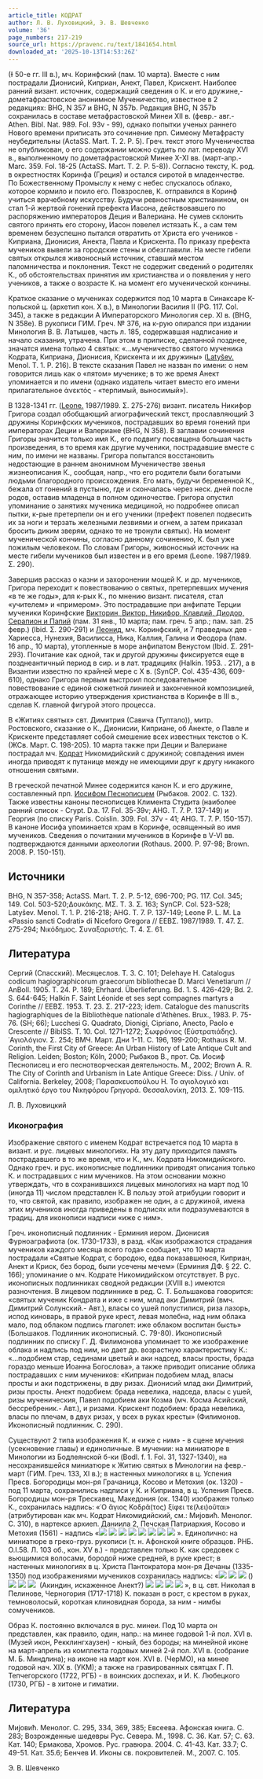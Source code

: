 ```yaml
---
article_title: КОДРАТ
author: Л. В. Луховицкий, Э. В. Шевченко
volume: '36'
page_numbers: 217-219
source_url: https://pravenc.ru/text/1841654.html
downloaded_at: '2025-10-13T14:53:26Z'
---
```


(Ɨ 50-е гг. III в.), мч. Коринфский (пам. 10 марта). Вместе с ним пострадали Дионисий, Киприан, Анект, Павел, Крискент. Наиболее ранний визант. источник, содержащий сведения о К. и его дружине,- дометафрастовское анонимное Мученичество, известное в 2 редакциях: BHG, N 357 и BHG, N 357b. Редакция BHG, N 357b сохранилась в составе метафрастовской Минеи XII в. (февр.- авг.- Athen. Bibl. Nat. 989. Fol. 93v - 99), однако попытки ученых раннего Нового времени приписать это сочинение прп. Симеону Метафрасту неубедительны (ActaSS. Mart. T. 2. P. 5). Греч. текст этого Мученичества не опубликован, о его содержании можно судить по лат. переводу XVI в., выполненному по дометафрастовской Минее X-XI вв. (март-апр.- Marc. 359. Fol. 18-25 (ActaSS. Mart. T. 2. P. 5-8)). Согласно тексту, К. род. в окрестностях Коринфа (Греция) и остался сиротой в младенчестве. По Божественному Промыслу к нему с небес спускалось облако, которое кормило и поило его. Повзрослев, К. отправился в Коринф учиться врачебному искусству. Будучи ревностным христианином, он стал 1-й жертвой гонений префекта Иасона, действовавшего по распоряжению императоров Деция и Валериана. Не сумев склонить святого принять его сторону, Иасон повелел истязать К., а сам тем временем безуспешно пытался отвратить от Христа его учеников - Киприана, Дионисия, Анекта, Павла и Крискента. По приказу префекта мучеников вывели за городские стены и обезглавили. На месте гибели святых открылся живоносный источник, ставший местом паломничества и поклонения. Текст не содержит сведений о родителях К., об обстоятельствах принятия им христианства и о появления у него учеников, а также о возрасте К. на момент его мученической кончины.

Краткое сказание о мучениках содержится под 10 марта в Синаксаре К-польской ц. (архетип кон. X в.), в Минологии Василия II (PG. 117. Col. 345), а также в редакции A Императорского Минология сер. XI в. (BHG, N 358e). В рукописи ГИМ. Греч. № 376, на к-рую опирался при издании Минология В. В. Латышев, часть л. 185, содержавшая надписание и начало сказания, утрачена. При этом в приписке, сделанной позднее, значатся имена только 4 святых: «...мученичество святого мученика Кодрата, Киприана, Дионисия, Крискента и их дружины» ([Latyšev.](<https://pravenc.ru/text/Latyšev .html>) Menol. T. 1. P. 216). В тексте сказания Павел не назван по имени: о нем говорится лишь как о «пятом» мученике; в то же время Анект упоминается и по имени (однако издатель читает вместо его имени прилагательное ἀνεκτός - «терпимый, выносимый»).

В 1328-1341 гг. ([Leone.](<https://pravenc.ru/text/Leone .html>) 1987/1989. Σ. 275-276) визант. писатель Никифор Григора создал обобщающий агиографический текст, прославляющий 3 дружины Коринфских мучеников, пострадавших во время гонений при императорах Деции и Валериане (BHG, N 358). В заглавии сочинения Григоры значится только имя К., его подвигу посвящена большая часть произведения, в то время как другие мученики, пострадавшие вместе с ним, по имени не названы. Григора попытался восстановить недостающие в раннем анонимном Мученичестве звенья жизнеописания К., сообщая, напр., что его родители были богатыми людьми благородного происхождения. Его мать, будучи беременной К., бежала от гонений в пустыню, где и скончалась через неск. дней после родов, оставив младенца в полном одиночестве. Григора опустил упоминание о занятиях мученика медициной, но подробнее описал пытки, к-рые претерпели он и его ученики (префект повелел подвесить их за ноги и терзать железными лезвиями и огнем, а затем приказал бросить диким зверям, однако те не тронули святых). На момент мученической кончины, согласно данному сочинению, К. был уже пожилым человеком. По словам Григоры, живоносный источник на месте гибели мучеников был известен и в его время (Leone. 1987/1989. Σ. 290).

Завершив рассказ о казни и захоронении мощей К. и др. мучеников, Григора переходит к повествованию о святых, претерпевших мучения «в те же годы», для к-рых К., по мнению визант. писателя, стал «учителем» и «примером». Это пострадавшие при анфипате Терции мученики Коринфские [Викторин, Виктор, Никифор, Клавдий, Диодор, Серапион и Папий](<https://pravenc.ru/text/Викторин  Виктор  Никифор  Клавдий  Диодор  Серапион и Папий.html>) (пам. 31 янв., 10 марта; пам. греч. 5 апр.; пам. зап. 25 февр.) (Ibid. Σ. 290-291) и [Леонид](https://pravenc.ru/text/Леонид.html), мч. Коринфский, и 7 праведных дев - Хариесса, Нунехия, Василисса, Ника, Каллия, Галина и Феодора (пам. 16 апр., 10 марта), утопленные в море анфипатом Венустом (Ibid. Σ. 291-293). Почитание как одной, так и другой дружины фиксируется еще в позднеантичный период в сир. и в лат. традициях (Halkin. 1953.  
. 217), а в Византии известно по крайней мере с X в. (SynCP. Col. 435-436, 609-610), однако Григора первым выстроил последовательное повествование с единой сюжетной линией и законченной композицией, отражающее историю утверждения христианства в Коринфе в III в., сделав К. главной фигурой этого процесса.

В «Житиях святых» свт. Димитрия (Савича (Туптало)), митр. Ростовского, сказание о К., Дионисии, Киприане, об Анекте, о Павле и Крискенте представляет собой смешение всех известных текстов о К. (ЖСв. Март. С. 198-205). 10 марта также при Деции и Валериане пострадал мч. [Кодрат](https://pravenc.ru/text/Кодрат.html) Никомидийский с дружиной; совпадения имен иногда приводят к путанице между не имеющими друг к другу никакого отношения святыми.

В греческой печатной Минее содержится канон К. и его дружине, составленный прп. [Иосифом Песнописцем](<https://pravenc.ru/text/ИОСИФ ПЕСНОПИСЕЦ.html>) (Рыбаков. 2002. С. 132). Также известны каноны песнописцев Климента Студита (наиболее ранний список - Crypt. D.a. 17. Fol. 35-39v; AHG. T. 7. P. 137-149) и Георгия (по списку Paris. Coislin. 309. Fol. 37v - 41; AHG. T. 7. P. 150-157). В каноне Иосифа упоминается храм в Коринфе, освященный во имя мучеников. Сведения о почитании мучеников в Коринфе в V-VI вв. подтверждаются данными археологии (Rothaus. 2000. P. 97-98; Brown. 2008. P. 150-151).

## Источники

BHG, N 357-358; ActaSS. Mart. T. 2. P. 5-12, 696-700; PG. 117. Col. 345; 149. Col. 503-520;Δουκάκης. ΜΣ. Τ. 3. Σ. 163; SynCP. Col. 523-528; Latyšev. Menol. T. 1. P. 216-218; AHG. T. 7. P. 137-149; Leone P. L. M. La «Passio sancti Codrati» di Niceforo Gregora // ΕΕΒΣ. 1987/1989. Τ. 47. Σ. 275-294; Νικόδημος. Συναξαριστής. Τ. 4. Σ. 61.

## Литература

Сергий (Спасский). Месяцеслов. Т. 3. С. 101; Delehaye H. Catalogus codicum hagiographicorum graecorum bibliothecae D. Marci Venetiarum // AnBoll. 1905. T. 24. P. 189; Ehrhard. Überlieferung. Bd. 1. S. 426-429; Bd. 2. S. 644-645; Halkin F. Saint Léonide et ses sept compagnes martyrs a Corinthe // ΕΕΒΣ. 1953. Τ. 23. Σ. 217-223; idem. Catalogue des manuscrits hagiographiques de la Bibliothèque nationale d'Athènes. Brux., 1983. P. 75-76. (SH; 66); Lucchesi G. Quadrato, Dionigi, Cipriano, Anecto, Paolo e Crescente // BiblSS. T. 10. Col. 1271-1272; Σωφρόνιος (Εὐστρατιάδης). ῾Αγιολόγιον. Σ. 254; ВМЧ. Март. Дни 1-11. С. 196, 199-200; Rothaus R. M. Corinth, the First City of Greece: An Urban History of Late Antique Cult and Religion. Leiden; Boston; Köln, 2000; Рыбаков В., прот. Св. Иосиф Песнописец и его песнотворческая деятельность. М., 2002; Brown A. R. The City of Corinth and Urbanism in Late Antique Greece: Diss. / Univ. of California. Berkeley, 2008; Παρασκευοπούλου Η. Το αγιολογικό και ομιλητικό έργο του Νικηφόρου Γρηγορά. Θεσσαλονίκη, 2013. Σ. 109-115.

Л. В. Луховицкий 

### Иконография

Изображение святого с именем Кодрат встречается под 10 марта в визант. и рус. лицевых минологиях. На эту дату приходится память пострадавшего в то же время, что и К., мч. Кодрата Никомидийского. Однако греч. и рус. иконописные подлинники приводят описания только К. и пострадавших с ним мучеников. На этом основании можно утверждать, что в сохранившихся лицевых минологиях на март под 10 (иногда 11) числом представлен К. В пользу этой атрибуции говорит и то, что святой, как правило, изображен не один, а с дружиной, имена этих мучеников иногда приведены в подписях или подразумеваются в традиц. для иконописи надписи «иже с ним».

Греч. иконописный подлинник - Ерминия иером. Дионисия Фурноаграфиота (ок. 1730-1733), в разд. «Как изображаются страдания мучеников каждого месяца всего года» сообщает, что 10 марта пострадали «Святые Кодрат, с бородою, едва показавшеюся, Киприан, Анект и Криск, без бород, были усечены мечем» (Ерминия ДФ. § 22. С. 166); упоминание о мч. Кодрате Никомидийском отсутствует. В рус. иконописных подлинниках сводной редакции (XVIII в.) имеются разночтения. В лицевом подлиннике в ред. С. Т. Большакова говорится: «святых мученик Кондрата и иже с ним, млад аки Димитрий (вмч. Димитрий Солунский.- Авт.), власы со ушей попустилися, риза лазорь, испод киноварь, в правой руке крест, левая молебна, над ним облака мало, под облаком подпись глаголет: иже облаком воспитан бысть» (Большаков. Подлинник иконописный. С. 79-80). Иконописный подлинник по списку Г. Д. Филимонова упоминает то же изображение облака и надпись под ним, но дает др. возрастную характеристику К.: «…подобием стар, сединами цветый и аки надсед, власы просты, брада гораздо меньше Иоанна Богослова», а также приводит описание облика пострадавших с ним мучеников: «Киприан подобием млад, власы просты и аки подстрижены, в дву ризах. Дионисий млад аки Димитрий, ризы просты. Анект подобием: брада невелика, надседа, власы с ушей, ризы мученическия, Павел подобием аки Козма (мч. Косма Асийский, бессребреник.- Авт.), и ризами. Крискент подобием: брада невелика, власы по плечам, в двух ризах, у всех в руках кресты» (Филимонов. Иконописный подлинник. С. 290).

Существуют 2 типа изображения К. и «иже с ним» - в сцене мучения (усекновение главы) и единоличные. В мучении: на миниатюре в Минологии из Бодлеянской б-ки (Bodl. f. 1. Fol. 31, 1327-1340), на несохранившейся миниатюре к Житию святых в Минологии на февр.-март (ГИМ. Греч. 133, XI в.); в настенных минологиях в ц. Успения Пресв. Богородицы мон-ря Грачаница, Косово и Метохия (ок. 1320) - под 11 марта, сохранились надписи у К. и Киприана, в ц. Успения Пресв. Богородицы мон-ря Трескавец, Македония (ок. 1340) изображен только К., сохранилась надпись: «῾Ο ἅγιος Κοδρᾶ(τος) ξίφει τε(λει)οῦται» (атрибутирован как мч. Кодрат Никомидийский, см.: Миjовић. Менолог. С. 310), в нартексе архиеп. Даниила 2, Печская Патриархия, Косово и Метохия (1561) - надпись «![](<https://pravenc.ru/char/26526/xf1xf2xfb /image.png>) ![](<https://pravenc.ru/char/26526/ xec/image.png>) ![](<https://pravenc.ru/char/26526/xedxddxeaxfc /image.png>) ![](<https://pravenc.ru/char/26526/ xcaxee/image.png>) ![](<https://pravenc.ru/char/26526/xf0xe0xf2xbbxfcx5cbullet /image.png>) ![](<https://pravenc.ru/char/26526/ xe8xe6xe5 /image.png>) ![](<https://pravenc.ru/char/26526/ xf1xfc /image.png>) ![](<https://pravenc.ru/char/26526/ xedxe8xecxfc/image.png>) ». Единолично: на миниатюре в греко-груз. рукописи (т. н. Афонской книге образцов. РНБ. O.I.58. Л. 103 об., кон. XV в.) - представлен только К. как средовек с вьющимися волосами, бородой ниже средней, в руке крест; в настенных минологиях в ц. Христа Пантократора мон-ря Дечаны (1335-1350) под изображениями мучеников сохранилась надпись: «![](<https://pravenc.ru/char/26526/xf1xf2xfb /image.png>) ![](<https://pravenc.ru/char/26526/ xecxf7xedxe8xeaxfc /image.png>) ![](<https://pravenc.ru/char/26526/ xcaxeexedxe4xf0xe0xf2/image.png>) ()![](<https://pravenc.ru/char/26526/ /image.png>) ![](<https://pravenc.ru/char/26526/ xe8 /image.png>) ![](<https://pravenc.ru/char/26526/ xcaUxedxe4xe8xed/image.png>)  (Акиндин, искаженное Анект?) ![](<https://pravenc.ru/char/26526/xe8 /image.png>) ![](<https://pravenc.ru/char/26526/ xe8xe6xe5 /image.png>) ![](<https://pravenc.ru/char/26526/ xf1xfc /image.png>) ![](<https://pravenc.ru/char/26526/ xedxe8xecxfc/image.png>) », в ц. свт. Николая в Пелинове, Черногория (1717-1718) К. показан в рост, с крестом в руках, темноволосый, короткая клиновидная борода, за ним - нимбы сомучеников.

Образ К. постоянно включался в рус. минеи. Под 10 марта он представлен, как правило, один, напр.: на минее годовой 1-й пол. XVI в. (Музей икон, Рекклингхаузен) - юный, без бороды; на минейной иконе на март-апрель из комплекта годовых миней 2-й пол. XVI в. (собрание М. Б. Миндлина); на иконе на март кон. XVI в. (ЧерМО), на минее годовой нач. XIX в. (УКМ); а также на гравированных святцах Г. П. Тепчегорского (1722, РГБ) - в воинских доспехах, и И. К. Любецкого (1730, РГБ) - в хитоне и гиматии.

## Литература

Миjовић. Менолог. С. 295, 334, 369, 385; Евсеева. Афонская книга. С. 283; Возрожденные шедевры Рус. Севера. М., 1998. С. 36. Кат. 57; С. 63. Кат. 140; Ермакова, Хромов. Рус. гравюра. 2004. С. 41-43. Кат. 33.7; С. 49-51. Кат. 35.6; Бенчев И. Иконы св. покровителей. М., 2007. С. 105.

Э. В. Шевченко
